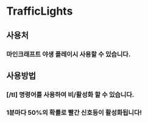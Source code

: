 # TrafficLights

## 사용처
### 마인크래프트 야생 플레이시 사용할 수 있습니다.

## 사용방법
### [/tl] 명령어를 사용하여 비/활성화 할 수 있습니다.
### 1분마다 50%의 확률로 빨간 신호등이 활성화됩니다!
